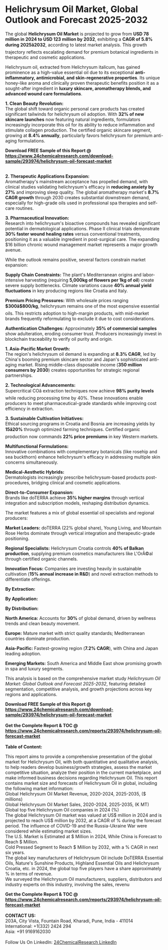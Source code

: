 <h1>Helichrysum Oil Market, Global Outlook and Forecast 2025-2032</h1><p>The global <strong>Helichrysum Oil Market</strong> is projected to grow from <strong>USD 78 million in 2024 to USD 123 million by 2032</strong>, exhibiting a <strong>CAGR of 5.8% during 2025â2032</strong>, according to latest market analysis. This growth trajectory reflects escalating demand for premium botanical ingredients in therapeutic and cosmetic applications.</p><p>Helichrysum oil, extracted from Helichrysum italicum, has gained prominence as a high-value essential oil due to its exceptional <strong>anti-inflammatory, antimicrobial, and skin-regenerative properties</strong>. Its unique honey-like aroma and clinically proven therapeutic benefits position it as a sought-after ingredient in <strong>luxury skincare, aromatherapy blends, and advanced wound care formulations</strong>.</p><p><strong>1. Clean Beauty Revolution:</strong><br>
The global shift toward organic personal care products has created significant tailwinds for helichrysum oil adoption. With <strong>32% of new skincare launches</strong> now featuring natural ingredients, formulators increasingly incorporate this oil for its ability to reduce inflammation and stimulate collagen production. The certified organic skincare segment, growing at <strong>8.4% annually</strong>, particularly favors helichrysum for premium anti-aging formulations.</p><div><b>Download FREE Sample of this Report @ 
            <a href="https://www.24chemicalresearch.com/download-sample/293974/helichrysum-oil-forecast-market">
            https://www.24chemicalresearch.com/download-sample/293974/helichrysum-oil-forecast-market</a></b></div><br><p><strong>2. Therapeutic Applications Expansion:</strong><br>
Aromatherapy's mainstream acceptance has propelled demand, with clinical studies validating helichrysum's efficacy in <strong>reducing anxiety by 27%</strong> and improving sleep quality. The global aromatherapy market's <strong>8.7% CAGR growth</strong> through 2030 creates substantial downstream demand, especially for high-grade oils used in professional spa therapies and self-care routines.</p><p><strong>3. Pharmaceutical Innovation:</strong><br>
Research into helichrysum's bioactive compounds has revealed significant potential in dermatological applications. Phase II clinical trials demonstrate <strong>30% faster wound healing rates</strong> versus conventional treatments, positioning it as a valuable ingredient in post-surgical care. The expanding $16 billion chronic wound management market represents a major growth avenue.</p><p>While the outlook remains positive, several factors constrain market expansion:</p><p><strong>Supply Chain Constraints:</strong> The plant's Mediterranean origins and labor-intensive harvesting (requiring <strong>5,000kg of flowers per 1kg of oil</strong>) create severe supply bottlenecks. Climate variations cause <strong>40% annual yield fluctuations</strong> in key producing regions like Croatia and Italy.</p><p><strong>Premium Pricing Pressures:</strong> With wholesale prices ranging <strong>$300â$800/kg</strong>, helichrysum remains one of the most expensive essential oils. This restricts adoption to high-margin products, with mid-market brands frequently reformulating to exclude it due to cost considerations.</p><p><strong>Authentication Challenges:</strong> Approximately <strong>35% of commercial samples</strong> show adulteration, eroding consumer trust. Producers increasingly invest in blockchain traceability to verify oil purity and origin.</p><p><strong>1. Asia-Pacific Market Growth:</strong><br>
The region's helichrysum oil demand is expanding at <strong>8.3% CAGR</strong>, led by China's booming premium skincare sector and Japan's sophisticated anti-aging market. Rising middle-class disposable income (<strong>350 million consumers by 2030</strong>) creates opportunities for strategic regional partnerships.</p><p><strong>2. Technological Advancements:</strong><br>
Supercritical COâ extraction techniques now achieve <strong>98% purity levels</strong> while reducing processing time by 40%. These innovations enable producers to meet pharmaceutical-grade standards while improving cost efficiency in extraction.</p><p><strong>3. Sustainable Cultivation Initiatives:</strong><br>
Ethical sourcing programs in Croatia and Bosnia are increasing yields by <strong>15â20%</strong> through optimized farming techniques. Certified organic production now commands <strong>22% price premiums</strong> in key Western markets.</p><p><strong>Multifunctional Formulations:</strong><br>
	Innovative combinations with complementary botanicals (like rosehip and sea buckthorn) enhance helichrysum's efficacy in addressing multiple skin concerns simultaneously.</p><p><strong>Medical-Aesthetic Hybrids:</strong><br>
	Dermatologists increasingly prescribe helichrysum-based products post-procedures, bridging clinical and cosmetic applications.</p><p><strong>Direct-to-Consumer Expansion:</strong><br>
	Brands like doTERRA achieve <strong>35% higher margins</strong> through vertical integration and subscription models, reshaping distribution dynamics.</p><p>The market features a mix of global essential oil specialists and regional producers:</p><p><strong>Market Leaders:</strong> doTERRA (22% global share), Young Living, and Mountain Rose Herbs dominate through vertical integration and therapeutic-grade positioning.</p><p><strong>Regional Specialists:</strong> Helichrysum Croatia controls <strong>40% of Balkan production</strong>, supplying premium cosmetics manufacturers like L'OrÃ©al through certified organic channels.</p><p><strong>Innovation Focus:</strong> Companies are investing heavily in sustainable cultivation (<strong>15% annual increase in R&amp;D</strong>) and novel extraction methods to differentiate offerings.</p><p><strong>By Extraction:</strong></p><p><strong>By Application:</strong></p><p><strong>By Distribution:</strong></p><p><strong>North America:</strong> Accounts for <strong>30%</strong> of global demand, driven by wellness trends and clean beauty movement.</p><p><strong>Europe:</strong> Mature market with strict quality standards; Mediterranean countries dominate production.</p><p><strong>Asia-Pacific:</strong> Fastest-growing region (<strong>7.2% CAGR</strong>), with China and Japan leading adoption.</p><p><strong>Emerging Markets:</strong> South America and Middle East show promising growth in spa and luxury segments.</p><p>This analysis is based on the comprehensive market study <em>Helichrysum Oil Market: Global Outlook and Forecast 2025-2032</em>, featuring detailed segmentation, competitive analysis, and growth projections across key regions and applications.</p><div><b>Download FREE Sample of this Report @ 
            <a href="https://www.24chemicalresearch.com/download-sample/293974/helichrysum-oil-forecast-market">
            https://www.24chemicalresearch.com/download-sample/293974/helichrysum-oil-forecast-market</a></b></div><br><div><b>Get the Complete Report & TOC @ 
            <a href="https://www.24chemicalresearch.com/reports/293974/helichrysum-oil-forecast-market">
            https://www.24chemicalresearch.com/reports/293974/helichrysum-oil-forecast-market</a></b></div><br>
            <b>Table of Content:</b><p>This report aims to provide a comprehensive presentation of the global market for Helichrysum Oil, with both quantitative and qualitative analysis, to help readers develop business/growth strategies, assess the market competitive situation, analyze their position in the current marketplace, and make informed business decisions regarding Helichrysum Oil. This report contains market size and forecasts of Helichrysum Oil in global, including the following market information:<br />
Global Helichrysum Oil Market Revenue, 2020-2024, 2025-2035, ($ millions)<br />
Global Helichrysum Oil Market Sales, 2020-2024, 2025-2035, (K MT)<br />
Global top five Helichrysum Oil companies in 2024 (%)<br />
The global Helichrysum Oil market was valued at US$ million in 2024 and is projected to reach US$ million by 2032, at a CAGR of % during the forecast period. The influence of COVID-19 and the Russia-Ukraine War were considered while estimating market sizes.<br />
The U.S. Market is Estimated at $ Million in 2024, While China is Forecast to Reach $ Million.<br />
Cold Pressed Segment to Reach $ Million by 2032, with a % CAGR in next six years.<br />
The global key manufacturers of Helichrysum Oil include DoTERRA Essential Oils, Nature's Sunshine Products, Highland Essential Oils and Helichrysum Croatia, etc. in 2024, the global top five players have a share approximately % in terms of revenue.<br />
We surveyed the Helichrysum Oil manufacturers, suppliers, distributors and industry experts on this industry, involving the sales, revenu</p><div><b>Get the Complete Report & TOC @ 
            <a href="https://www.24chemicalresearch.com/reports/293974/helichrysum-oil-forecast-market">
            https://www.24chemicalresearch.com/reports/293974/helichrysum-oil-forecast-market</a></b></div><br><b>CONTACT US:</b><br>
            203A, City Vista, Fountain Road, Kharadi, Pune, India - 411014<br>
            International: +1(332) 2424 294<br>
            Asia: +91 9169162030 <br><br>
            Follow Us On LinkedIn: <a href="https://www.linkedin.com/company/24chemicalresearch/">24ChemicalResearch LinkedIn</a>